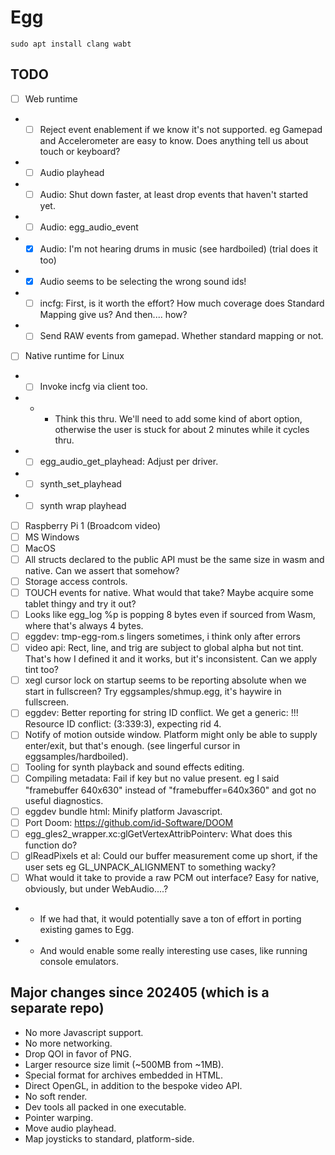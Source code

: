 # Egg

```
sudo apt install clang wabt
```

## TODO

- [ ] Web runtime
- - [ ] Reject event enablement if we know it's not supported. eg Gamepad and Accelerometer are easy to know. Does anything tell us about touch or keyboard?
- - [ ] Audio playhead
- - [ ] Audio: Shut down faster, at least drop events that haven't started yet.
- - [ ] Audio: egg_audio_event
- - [x] Audio: I'm not hearing drums in music (see hardboiled) (trial does it too)
- - [x] Audio seems to be selecting the wrong sound ids!
- - [ ] incfg: First, is it worth the effort? How much coverage does Standard Mapping give us? And then.... how?
- - [ ] Send RAW events from gamepad. Whether standard mapping or not.
- [ ] Native runtime for Linux
- - [ ] Invoke incfg via client too.
- - - Think this thru. We'll need to add some kind of abort option, otherwise the user is stuck for about 2 minutes while it cycles thru.
- - [ ] egg_audio_get_playhead: Adjust per driver.
- - [ ] synth_set_playhead
- - [ ] synth wrap playhead
- [ ] Raspberry Pi 1 (Broadcom video)
- [ ] MS Windows
- [ ] MacOS
- [ ] All structs declared to the public API must be the same size in wasm and native. Can we assert that somehow?
- [ ] Storage access controls.
- [ ] TOUCH events for native. What would that take? Maybe acquire some tablet thingy and try it out?
- [ ] Looks like egg_log %p is popping 8 bytes even if sourced from Wasm, where that's always 4 bytes.
- [ ] eggdev: tmp-egg-rom.s lingers sometimes, i think only after errors
- [ ] video api: Rect, line, and trig are subject to global alpha but not tint. That's how I defined it and it works, but it's inconsistent. Can we apply tint too?
- [ ] xegl cursor lock on startup seems to be reporting absolute when we start in fullscreen? Try eggsamples/shmup.egg, it's haywire in fullscreen.
- [ ] eggdev: Better reporting for string ID conflict. We get a generic: !!! Resource ID conflict: (3:339:3), expecting rid 4.
- [ ] Notify of motion outside window. Platform might only be able to supply enter/exit, but that's enough. (see lingerful cursor in eggsamples/hardboiled).
- [ ] Tooling for synth playback and sound effects editing.
- [ ] Compiling metadata: Fail if key but no value present. eg I said "framebuffer 640x630" instead of "framebuffer=640x360" and got no useful diagnostics.
- [ ] eggdev bundle html: Minify platform Javascript.
- [ ] Port Doom: https://github.com/id-Software/DOOM
- [ ] egg_gles2_wrapper.xc:glGetVertexAttribPointerv: What does this function do?
- [ ] glReadPixels et al: Could our buffer measurement come up short, if the user sets eg GL_UNPACK_ALIGNMENT to something wacky?
- [ ] What would it take to provide a raw PCM out interface? Easy for native, obviously, but under WebAudio....?
- - If we had that, it would potentially save a ton of effort in porting existing games to Egg.
- - And would enable some really interesting use cases, like running console emulators.

## Major changes since 202405 (which is a separate repo)

- No more Javascript support.
- No more networking.
- Drop QOI in favor of PNG.
- Larger resource size limit (~500MB from ~1MB).
- Special format for archives embedded in HTML.
- Direct OpenGL, in addition to the bespoke video API.
- No soft render.
- Dev tools all packed in one executable.
- Pointer warping.
- Move audio playhead.
- Map joysticks to standard, platform-side.
